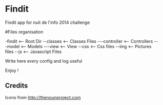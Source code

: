 # Findit

Findit app for nuit de l'info 2014 challenge

#Files organisation

-findit	<-- Root Dir
--classes	<-- Classes Files
---controller	<-- Controllers
---model		<-- Models
---view			<-- View
--css	<-- Css files
--img	<-- Pictures files
--js	<-- Javascript Files

Write here every config and log useful

Enjoy !


## Credits
Icons from http://thenounproject.com
